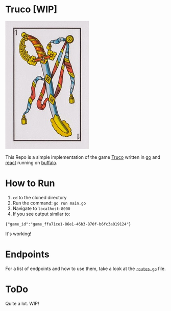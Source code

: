# Truco [WIP]

![](assets/1ofspades.jpg)

This Repo is a simple implementation of the game [Truco](https://en.wikipedia.org/wiki/Truco) written in
[go](https://golang.org/) and [react](https://reactjs.org) running on [buffalo](https://gobuffalo.io/en/).

# How to Run

1. `cd` to the cloned directory
2. Run the command: `go run main.go`
3. Navigate to `localhost:8000`
4. If you see output similar to:

`{"game_id":"game_ffa71ce1-86e1-46b3-870f-b6fc3a019124"}`

It's working!

# Endpoints

For a list of endpoints and how to use them, take a look at the [`routes.go`](https://github.com/bkach/truco-backend/blob/master/routers/routes.go) file.

# ToDo

Quite a lot. WIP!
